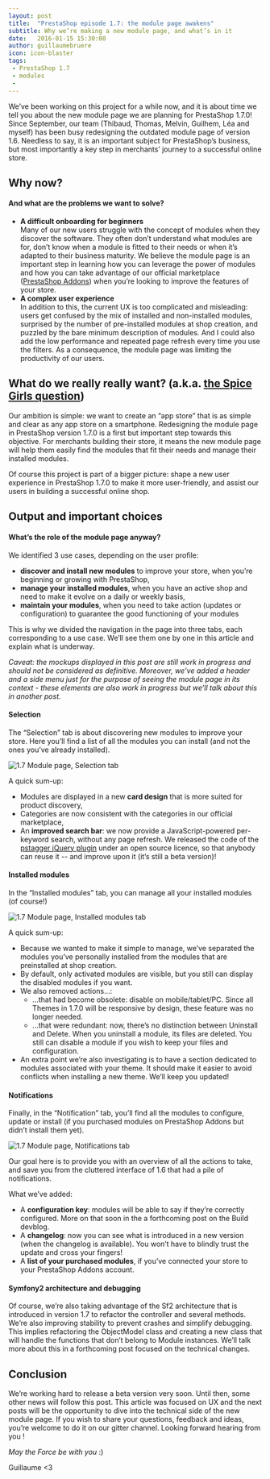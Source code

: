```yaml
---
layout: post
title:  "PrestaShop episode 1.7: the module page awakens"
subtitle: Why we’re making a new module page, and what’s in it
date:   2016-01-15 15:30:00
author: guillaumebruere
icon: icon-blaster
tags:
 - PrestaShop 1.7
 - modules
 -
---
```


We’ve been working on this project for a while now, and it is about time we tell you about the new module page we are planning for PrestaShop 1.7.0!
Since September, our team (Thibaud, Thomas, Melvin, Guilhem, Léa and myself) has been busy redesigning the outdated module page of version 1.6.
Needless to say, it is an important subject for PrestaShop’s business, but most importantly a key step in merchants’ journey to a successful online store.

## Why now?

#### And what are the problems we want to solve?

* **A difficult onboarding for beginners**<br/>Many of our new users struggle with the concept of modules when they discover the software. They often don’t understand what modules are for, don’t know when a module is fitted to their needs or when it’s adapted to their business maturity. We believe the module page is an important step in learning how you can leverage the power of modules and how you can take advantage of our official marketplace ([PrestaShop Addons](http://addons.prestashop.com/)) when you’re looking to improve the features of your store.
* **A complex user experience**<br/>In addition to this, the current UX is too complicated and misleading: users get confused by the mix of installed and non-installed modules, surprised by the number of pre-installed modules at shop creation, and puzzled by the bare minimum description of modules. And I could also add the low performance and repeated page refresh every time you use the filters.
As a consequence, the module page was limiting the productivity of our users.

## What do we really really want? (a.k.a. [the Spice Girls question](https://www.youtube.com/watch?v=gJLIiF15wjQ))

Our ambition is simple: we want to create an “app store” that is as simple and clear as any app store on a smartphone.
Redesigning the module page in PrestaShop version 1.7.0 is a first but important step towards this objective. For merchants building their store, it means the new module page will help them easily find the modules that fit their needs and manage their installed modules.

Of course this project is part of a bigger picture: shape a new user experience in PrestaShop 1.7.0 to make it more user-friendly, and assist our users in building a successful online shop.

## Output and important choices

#### What’s the role of the module page anyway?

We identified 3 use cases, depending on the user profile:

* **discover and install new modules** to improve your store, when you’re beginning or growing with PrestaShop,
* **manage your installed modules**, when you have an active shop and need to make it evolve on a daily or weekly basis,
* **maintain your modules**, when you need to take action (updates or configuration) to guarantee the good functioning of your modules

This is why we divided the navigation in the page into three tabs, each corresponding to a use case. We’ll see them one by one in this article and explain what is underway.

*Caveat: the mockups displayed in this post are still work in progress and should not be considered as definitive. Moreover, we’ve added a header and a side menu just for the purpose of seeing the module page in its context - these elements are also work in progress but we’ll talk about this in another post.*

#### Selection

The “Selection” tab is about discovering new modules to improve your store. Here you’ll find a list of all the modules you can install (and not the ones you’ve already installed).

![1.7 Module page, Selection tab](/assets/images/2016/01/Build_module_page_selection.png)

A quick sum-up:

* Modules are displayed in a new **card design** that is more suited for product discovery,
* Categories are now consistent with the categories in our official marketplace,
* An **improved search bar**: we now provide a JavaScript-powered per-keyword search, without any page refresh. We released the code of the [pstagger jQuery plugin](https://github.com/PrestaShop/pstagger) under an open source licence, so that anybody can reuse it -- and improve upon it (it’s still a beta version)!



#### Installed modules

In the “Installed modules” tab, you can manage all your installed modules (of course!)

![1.7 Module page, Installed modules tab](/assets/images/2016/01/Build_module_page_installed_modules.png)

A quick sum-up:

* Because we wanted to make it simple to manage, we’ve separated the modules you’ve personally installed from the modules that are preinstalled at shop creation.
* By default, only activated modules are visible, but you still can display the disabled modules if you want.
* We also removed actions...:
  * ...that had become obsolete: disable on mobile/tablet/PC. Since all Themes in 1.7.0 will be responsive by design, these feature was no longer needed.
  * ...that were redundant: now, there’s no distinction between Uninstall and Delete. When you uninstall a module, its files are deleted. You still can disable a module if you wish to keep your files and configuration.
* An extra point we’re also investigating is to have a section dedicated to modules associated with your theme. It should make it easier to avoid conflicts when installing a new theme. We’ll keep you updated!



#### Notifications

Finally, in the “Notification” tab, you’ll find all the modules to configure, update or install (if you purchased modules on PrestaShop Addons but didn’t install them yet).

![1.7 Module page, Notifications tab](/assets/images/2016/01/Build_module_page_notification.png)

Our goal here is to provide you with an overview of all the actions to take, and save you from the cluttered interface of 1.6 that had a pile of notifications.

What we’ve added:

* A **configuration key**: modules will be able to say if they’re correctly configured. More on that soon in the a forthcoming post on the Build devblog.
* A **changelog**: now you can see what is introduced in a new version (when the changelog is available). You won’t have to blindly trust the update and cross your fingers!
* A **list of your purchased modules**, if you’ve connected your store to your PrestaShop Addons account.

#### Symfony2 architecture and debugging

Of course, we’re also taking advantage of the Sf2 architecture that is introduced in version 1.7 to refactor the controller and several methods. We’re also improving stability to prevent crashes and simplify debugging. This implies refactoring the ObjectModel class and creating a new class that will handle the functions that don’t belong to Module instances. We’ll talk more about this in a forthcoming post focused on the technical changes.

## Conclusion

We’re working hard to release a beta version very soon. Until then, some other news will follow this post. This article was focused on UX and the next posts will be the opportunity to dive into the technical side of the new module page.
If you wish to share your questions, feedback and ideas, you’re welcome to do it on our gitter channel. Looking forward hearing from you !

*May the Force be with you* :)

Guillaume <3



